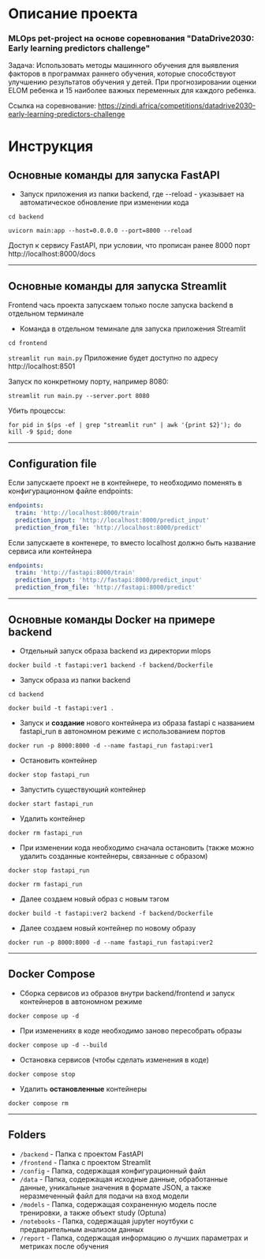 # Описание проекта

### MLOps pet-project на основе соревнования "DataDrive2030: Early learning predictors challenge"

Задача: Использовать методы машинного обучения для выявления факторов в программах раннего обучения,
которые способствуют улучшению результатов обучения у детей.
При прогнозировании оценки ELOM ребенка и 15 наиболее важных переменных для каждого ребенка.

Ссылка на соревнование: https://zindi.africa/competitions/datadrive2030-early-learning-predictors-challenge

# Инструкция

## Основные команды для запуска FastAPI

- Запуск приложения из папки backend, где --reload - указывает на автоматическое обновление при изменении кода

`cd backend`

`uvicorn main:app --host=0.0.0.0 --port=8000 --reload`

Доступ к сервису FastAPI, при условии, что прописан ранее 8000 порт
http://localhost:8000/docs

___

## Основные команды для запуска Streamlit

Frontend чась проекта запускаем только после запуска backend в отдельном терминале

- Команда в отдельном теминале для запуска приложения Streamlit

`cd frontend`

`streamlit run main.py`
Приложение будет доступно по адресу http://localhost:8501 

Запуск по конкретному порту, например 8080:

`streamlit run main.py --server.port 8080`

Убить процессы:

`for pid in $(ps -ef | grep "streamlit run" | awk '{print $2}'); do kill -9 $pid; done`
___

## Configuration file

Если запускаете проект не в контейнере, то необходимо поменять в конфигурационном файле endpoints:

```yaml
endpoints:
  train: 'http://localhost:8000/train'
  prediction_input: 'http://localhost:8000/predict_input'
  prediction_from_file: 'http://localhost:8000/predict'
```

Если запускаете в контенере, то вместо localhost должно быть название сервиса или контейнера
```yaml
endpoints:
  train: 'http://fastapi:8000/train'
  prediction_input: 'http://fastapi:8000/predict_input'
  prediction_from_file: 'http://fastapi:8000/predict'
```
___

## Основные команды Docker на примере backend

- Отдельный запуск образа backend из директории mlops

`docker build -t fastapi:ver1 backend -f backend/Dockerfile`

- Запуск образа из папки backend

`cd backend`

`docker build -t fastapi:ver1 .`

- Запуск и **создание** нового контейнера из образа fastapi с названием fastapi_run в автономном режиме с использованием портов

`docker run -p 8000:8000 -d --name fastapi_run fastapi:ver1`

- Остановить контейнер

`docker stop fastapi_run`

- Запустить существующий контейнер

`docker start fastapi_run`

- Удалить контейнер

`docker rm fastapi_run`

- При изменении кода необходимо сначала остановить (также можно удалить созданные контейнеры, связанные с образом)

`docker stop fastapi_run`

`docker rm fastapi_run`

- Далее создаем новый образ с новым тэгом

`docker build -t fastapi:ver2 backend -f backend/Dockerfile`

- Далее создаем новый контейнер по новому образу

`docker run -p 8000:8000 -d --name fastapi_run fastapi:ver2`
___

## Docker Compose

- Сборка сервисов из образов внутри backend/frontend и запуск контейнеров в автономном режиме

`docker compose up -d`

- При изменениях в коде необходимо заново пересобрать образы

`docker compose up -d --build`

- Остановка сервисов (чтобы сделать изменения в коде)

`docker compose stop`

- Удалить **остановленные** контейнеры

`docker compose rm`

___
## Folders
- `/backend` - Папка с проектом FastAPI
- `/frontend` - Папка с проектом Streamlit
- `/config` - Папка, содержащая конфигурационный файл
- `/data` - Папка, содержащая исходные данные, обработанные данные, уникальные значения в формате JSON, а также неразмеченный файл для подачи на вход модели
- `/models` - Папка, содержащая сохраненную модель после тренировки, а также объект study (Optuna)
- `/notebooks` - Папка, содержащая jupyter ноутбуки с предварительным анализом данных
- `/report` - Папка, содержащая информацию о лучших параметрах и метриках после обучения
